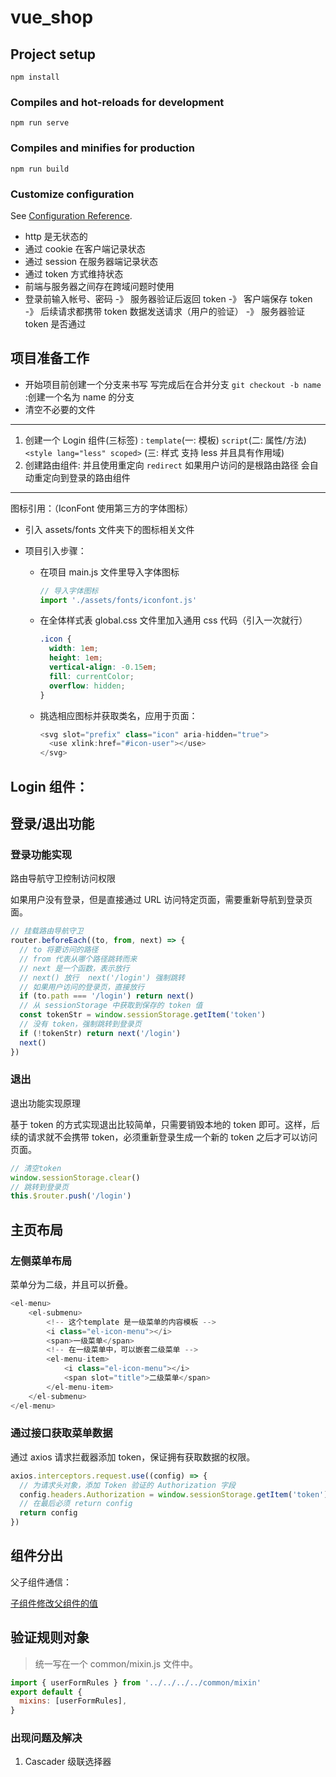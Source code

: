 # vue_shop

## Project setup

```
npm install
```

### Compiles and hot-reloads for development

```
npm run serve
```

### Compiles and minifies for production

```
npm run build
```

### Customize configuration

See [Configuration Reference](https://cli.vuejs.org/config/).

- http 是无状态的
- 通过 cookie 在客户端记录状态
- 通过 session 在服务器端记录状态
- 通过 token 方式维持状态
- 前端与服务器之间存在跨域问题时使用
- 登录前输入帐号、密码 -》 服务器验证后返回 token -》 客户端保存 token -》 后续请求都携带 token 数据发送请求（用户的验证） -》 服务器验证 token 是否通过

## 项目准备工作

- 开始项目前创建一个分支来书写 写完成后在合并分支 `git checkout -b name` :创建一个名为 name 的分支
- 清空不必要的文件

---

1. 创建一个 Login 组件(三标签) : `template`(一: 模板) `script`(二: 属性/方法) `<style lang="less" scoped>` (三: 样式 支持 less 并且具有作用域)
2. 创建路由组件: 并且使用重定向 `redirect` 如果用户访问的是根路由路径 会自动重定向到登录的路由组件

---

图标引用：（IconFont 使用第三方的字体图标）

- 引入 assets/fonts 文件夹下的图标相关文件

- 项目引入步骤：

  - 在项目 main.js 文件里导入字体图标

    ```js
    // 导入字体图标
    import './assets/fonts/iconfont.js'
    ```

  - 在全体样式表 global.css 文件里加入通用 css 代码（引入一次就行）

    ```css
    .icon {
      width: 1em;
      height: 1em;
      vertical-align: -0.15em;
      fill: currentColor;
      overflow: hidden;
    }
    ```

  - 挑选相应图标并获取类名，应用于页面：

    ```js
    <svg slot="prefix" class="icon" aria-hidden="true">
      <use xlink:href="#icon-user"></use>
    </svg>
    ```

## Login 组件：

## 登录/退出功能

### 登录功能实现

路由导航守卫控制访问权限

如果用户没有登录，但是直接通过 URL 访问特定页面，需要重新导航到登录页面。

```js
// 挂载路由导航守卫
router.beforeEach((to, from, next) => {
  // to 将要访问的路径
  // from 代表从哪个路径跳转而来
  // next 是一个函数，表示放行
  // next() 放行  next('/login') 强制跳转
  // 如果用户访问的登录页，直接放行
  if (to.path === '/login') return next()
  // 从 sessionStorage 中获取到保存的 token 值
  const tokenStr = window.sessionStorage.getItem('token')
  // 没有 token，强制跳转到登录页
  if (!tokenStr) return next('/login')
  next()
})
```

### 退出

退出功能实现原理

基于 token 的方式实现退出比较简单，只需要销毁本地的 token 即可。这样，后续的请求就不会携带 token，必须重新登录生成一个新的 token 之后才可以访问页面。

```js
// 清空token
window.sessionStorage.clear()
// 跳转到登录页
this.$router.push('/login')
```

## 主页布局

### 左侧菜单布局

菜单分为二级，并且可以折叠。

```js
<el-menu>
	<el-submenu>
        <!-- 这个template 是一级菜单的内容模板 -->
        <i class="el-icon-menu"></i>
        <span>一级菜单</span>
		<!-- 在一级菜单中，可以嵌套二级菜单 -->
		<el-menu-item>
            <i class="el-icon-menu"></i>
            <span slot="title">二级菜单</span>
        </el-menu-item>
    </el-submenu>
</el-menu>
```

### 通过接口获取菜单数据

通过 axios 请求拦截器添加 token，保证拥有获取数据的权限。

```js
axios.interceptors.request.use((config) => {
  // 为请求头对象，添加 Token 验证的 Authorization 字段
  config.headers.Authorization = window.sessionStorage.getItem('token')
  // 在最后必须 return config
  return config
})
```

## 组件分出

父子组件通信：

[子组件修改父组件的值](https://blog.csdn.net/Antonweb/article/details/104027512)

## 验证规则对象

> 统一写在一个 common/mixin.js 文件中。

```js
import { userFormRules } from '../../../../common/mixin'
export default {
  mixins: [userFormRules],
}
```

### 出现问题及解决

1. Cascader 级联选择器
